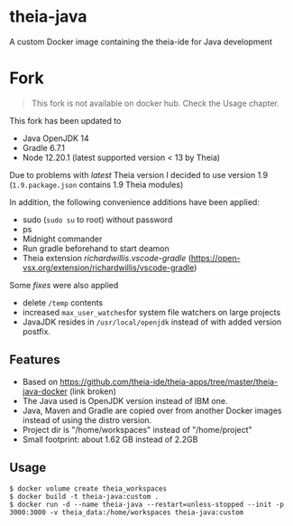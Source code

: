 # theia-java
A custom Docker image containing the theia-ide for Java development

# Fork
> This fork is not available on docker hub. Check the Usage chapter.

This fork has been updated to
* Java OpenJDK 14
* Gradle 6.7.1
* Node 12.20.1 (latest supported version < 13 by Theia)

Due to problems with _latest_ Theia version I decided to use version 1.9 (`1.9.package.json` contains 1.9 Theia modules)

In addition, the following convenience additions have been applied:
* sudo (`sudo su` to root) without password
* ps
* Midnight commander
* Run gradle beforehand to start deamon
* Theia extension _richardwillis.vscode-gradle_ (https://open-vsx.org/extension/richardwillis/vscode-gradle)
  
Some _fixes_ were also applied
* delete `/temp` contents
* increased `max_user_watches`for system file watchers on large projects
* JavaJDK resides in `/usr/local/openjdk` instead of with added version postfix.

## Features
* Based on https://github.com/theia-ide/theia-apps/tree/master/theia-java-docker (link broken)
* The Java used is OpenJDK version instead of IBM one.
* Java, Maven and Gradle are copied over from another Docker images instead of using the distro version.
* Project dir is "/home/workspaces" instead of "/home/project"
* Small footprint: about 1.62 GB instead of 2.2GB

## Usage
```
$ docker volume create theia_workspaces
$ docker build -t theia-java:custom .
$ docker run -d --name theia-java --restart=unless-stopped --init -p 3000:3000 -v theia_data:/home/workspaces theia-java:custom
```
